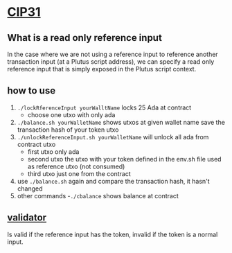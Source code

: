 # [CIP31](https://cips.cardano.org/cips/cip31/)

## What is a read only reference input
In the case where we are not using a reference input to reference another transaction input (at a Plutus script address), we can specify a read only reference input that is simply exposed in the Plutus script context.

## how to use 

1. `./lockRferenceInput yourWalltName` locks 25 Ada at contract 
   - choose one utxo with only ada 
2. `./balance.sh yourWalletName` shows utxos at given wallet name save the transaction hash of your token utxo 
3. `./unlockReferenceInput.sh yourWalletName` will unlock all ada from contract utxo 
   - first utxo only ada 
   - second utxo the utxo with your token defined in the env.sh file used as reference utxo (not consumed)
   - third utxo just one from the contract 
4. use `./balance.sh` again and compare the transaction hash, it hasn't changed 
5. other commands 
   -`./cbalance` shows balance at contract

## [validator](/../../../V2/ReferenceInput.hs) 
Is valid if the reference input has the token, invalid if the token is a normal input.
